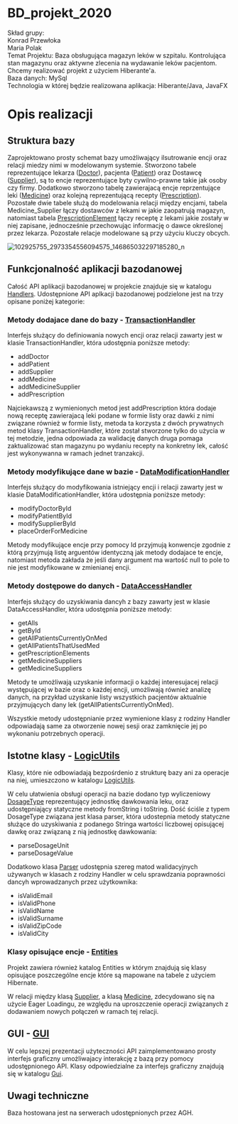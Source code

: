 # BD_projekt_2020

Skład grupy:  
Konrad Przewłoka  
Maria Polak  
Temat Projektu: Baza obsługująca magazyn leków w szpitalu. Kontrolująca stan magazynu oraz aktywne zlecenia na wydawanie leków pacjentom. Chcemy realizować projekt z użyciem Hiberante'a.  
Baza danych: MySql  
Technologia w której będzie realizowana aplikacja: Hiberante/Java, JavaFX

# Opis realizacji

## Struktura bazy 
Zaprojektowano prosty schemat bazy umożliwający ilsutrowanie encji oraz relacji miedzy nimi w modelowanym systemie. Stworzono tabele reprezentujące lekarza ([Doctor](/src/Entities/Doctor.java)), pacjenta ([Patient](Patient.java)) oraz Dostawcę ([Supplier](Supplier.java)), są to encje reprezentujące byty cywilno-prawne takie jak osoby czy firmy. Dodatkowo stworzono tabelę zawierajacą encje reprzentujące leki ([Medicine](Medicine.java)) oraz kolejną reprezentującą recepty ([Prescription](Prescription.java)). Pozostałe dwie tabele służą do  modelowania relacji między encjami, tabela Medicine_Supplier łączy dostawców z lekami w jakie zaopatrują magazyn, natomiast tabela [PrescriptionElement](PrescriptionElement.java) łączy receptę z lekami jakie zostały w niej zapisane, jednocześnie przechowując informację o dawce określonej przez lekarza. Pozostałe relacje modelowane są przy użyciu kluczy obcych. 

![102925755_2973354556094575_146865032297185280_n](https://user-images.githubusercontent.com/32310362/83689088-be327a00-a5ee-11ea-86b2-f8f6c22dcc15.png)

## Funkcjonalność aplikacji bazodanowej
Całość API aplikacji bazodanowej w projekcie znajduje się w katalogu [Handlers](https://github.com/KonradPR/BD_projekt_2020/tree/master/Projekt%20Szpital/src/Handlers).
Udostępnione API aplkacji bazodanowej podzielone jest na trzy opisane poniżej kategorie:

### Metody dodajace dane do bazy - [TransactionHandler](https://github.com/KonradPR/BD_projekt_2020/tree/master/Projekt%20Szpital/src/Handlers/TransactionHandler.java)
Interfejs służący do definiowania nowych encji oraz relacji zawarty jest w klasie TransactionHandler, która udostępnia poniższe metody:
- addDoctor
- addPatient
- addSupplier
- addMedicine
- addMedicineSupplier
- addPrescription

Najciekawszą z wymienionych metod jest addPrescription która dodaje nową receptę zawierajacą leki podane w formie listy oraz dawki z nimi związane również w formie listy, metoda ta korzysta z dwóch prywatnych metod klasy TransactionHandler, które został stworzone tylko do użycia w tej metodzie, jedna odpowiada za walidację danych druga pomaga zaktualizować stan magazynu po wydaniu recepty na konkretny lek, całość jest wykonywanna w ramach jednet tranzakcji.

### Metody modyfikujące dane w bazie - [DataModificationHandler](https://github.com/KonradPR/BD_projekt_2020/tree/master/Projekt%20Szpital/src/Handlers/DataModificationHandler.java)
Interfejs służący do modyfikowania istniejący encji i relacji zawarty jest w klasie DataModificationHandler, która udostępnia poniższe metody:
- modifyDoctorById
- modifyPatientById
- modifySupplierById
- placeOrderForMedicine

Metody modyfikujące encje przy pomocy Id przyjmują konwencje zgodnie z którą przyjmują listę arguentów identyczną jak metody dodajace te encje, natomiast metoda zakłada że jeśli dany argument ma wartość null to pole to nie jest modyfikowane w zmienianej encji.

### Metody dostępowe do danych - [DataAccessHandler](https://github.com/KonradPR/BD_projekt_2020/tree/master/Projekt%20Szpital/src/Handlers/DataAccessHandler.java)
Interfejs służący do uzyskiwania dancyh z bazy zawarty jest w klasie DataAccessHandler, która udostępnia poniższe metody:
- getAll<EntitityClass>s
- get<EntityClass>ById
- getAllPatientsCurrentlyOnMed
- getAllPatientsThatUsedMed
- getPrescriptionElements
- getMedicineSuppliers
- getMedicineSuppliers
  
Metody te umożliwają uzyskanie informacji o każdej interesujacej relacji występującej w bazie oraz o każdej encji, umożliwają również  analizę danych, na przykład uzyskanie listy wszystkich pacjentów aktualnie przyjmujących dany lek (getAllPatientsCurrentlyOnMed).
  
Wszystkie metody udostępnianie przez wymienione klasy z rodziny Handler odpowiadają same za otworzenie nowej sesji oraz zamknięcie jej po wykonaniu potrzebnych operacji.

## Istotne klasy - [LogicUtils](https://github.com/KonradPR/BD_projekt_2020/tree/master/Projekt%20Szpital/src/LogicUtils)
Klasy, które nie odbowiadają bezpośrdenio z strukturę bazy ani za operacje na niej, umieszczono w katalogu [LogicUtils](https://github.com/KonradPR/BD_projekt_2020/tree/master/Projekt%20Szpital/src/LogicUtils).

W celu ułatwienia obsługi operacji na bazie dodano typ wyliczeniowy [DosageType](DosageType.java) reprezentujący jednostkę dawkowania leku, oraz udostępniający statyczne metody fromString i toString. Dość ściśle z typem DosageType związana jest klasa parser, która udostepnia metody statyczne służące do uzyskiwania z podanego Stringa wartości liczbowej opisującej dawkę oraz związaną z nią jednostkę dawkowania:
- parseDosageUnit
- parseDosageValue  
  
Dodatkowo klasa [Parser](Parser.java) udostępnia szereg matod walidacyjnych używanych w klasach z rodziny Handler w celu sprawdzania poprawności dancyh wprowadzanych przez użytkownika:  

- isValidEmail
- isValidPhone
- isValidName
- isValidSurname
- isValidZipCode
- isValidCity

### Klasy opisujące encje - [Entities](https://https://github.com/KonradPR/BD_projekt_2020/tree/master/Projekt%20Szpital/src/Entities)
Projekt zawiera również katalog Entities w którym znajdują się klasy opisujące poszczególne encje które są mapowane na tabele z użyciem Hibernate.

W relacji między klasą [Supplier](Supplier.java), a klasą [Medicine](Medicine.java), zdecydowano się na użycie Eager Loadingu, ze względu na uproszczenie operacji związanych z dodawaniem nowych połączeń w ramach tej relacji.


## GUI - [GUI](https://github.com/KonradPR/BD_projekt_2020/tree/master/Projekt%20Szpital/src/Gui)
W celu lepszej prezentacji użyteczności API zaimplementowano prosty interfejs graficzny umożliwajacy interakcję z bazą przy pomocy udostępnionego API.
Klasy odpowiedzialne za interfejs graficzny znajdują się w katalogu [Gui]((https://github.com/KonradPR/BD_projekt_2020/tree/master/Projekt%20Szpital/src/Gui)).


## Uwagi techniczne
Baza hostowana jest na serwerach udostępnionych przez AGH.







